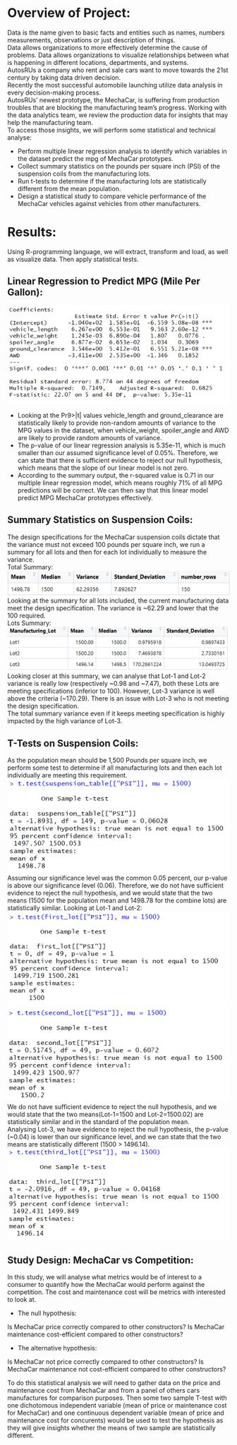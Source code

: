 # Overview of Project:

Data is the name given to basic facts and entities such as names, numbers measurements, observations or just description of things.<br>
Data allows organizations to more effectively determine the cause of problems. Data allows organizations to visualize relationships between what is happening in different locations, departments, and systems.<br>
AutosRUs a company who rent and sale cars want to move towards the 21st century by taking data driven decision.<br>
Recently the most successful automobile launching utilize data analysis in every decision-making process.<br>
AutosRUs’ newest prototype, the MechaCar, is suffering from production troubles that are blocking the manufacturing team’s progress. Working with the data analytics team, we review the production data for insights that may help the manufacturing team.
<br>
To  access those insights, we will perform some statistical and technical analyse:
- Perform multiple linear regression analysis to identify which variables in the dataset predict the mpg of MechaCar prototypes.
- Collect summary statistics on the pounds per square inch (PSI) of the suspension coils from the manufacturing lots.
- Run t-tests to determine if the manufacturing lots are statistically different from the mean population.
- Design a statistical study to compare vehicle performance of the MechaCar vehicles against vehicles from other manufacturers.

# Results:

Using R-programming language, we will extract, transform and load, as well as visualize data. Then apply statistical tests.

## Linear Regression to Predict MPG (Mile Per Gallon):

![](Resources/Linear_regression_summary.PNG)

- Looking at the Pr9>|t| values vehicle_length and ground_clearance are statistically likely to provide non-random amounts of variance to the MPG values in the dataset, when vehicle_weight, spoiler_angle and AWD are likely to provide random amounts of variance.
- The p-value of our linear regression analysis is 5.35e-11, which is much smaller than our assumed significance level of 0.05%. Therefore, we can state that there is sufficient evidence to reject our null hypothesis, which means that the slope of our linear model is not zero.
- According to the summary output, the r-squared value is 0.71 in our multiple linear regression model, which means roughly 71% of all MPG predictions will be correct. 
We can then say that this linear model predict MPG MechaCar prototypes effectively. 
  
## Summary Statistics on Suspension Coils:
The design specifications for the MechaCar suspension coils dictate that the variance must not exceed 100 pounds per square inch, we run a summary for all lots and then for each lot individually to measure the variance.
<br>
Total Summary:
<br>
![](Resources/total_summary.PNG)
<br>
Looking at the summary for all lots included, the current manufacturing data meet the design specification. The variance is ~62.29 and lower that the 100 required.
<br>
Lots Summary:
<br>
![](Resources/lot_summary.PNG)
<br>
Looking closer at this summary, we can analyse that Lot-1 and Lot-2 variance is really low (respectively ~0.98 and ~7.47), both these Lots are meeting specifications (inferior to 100). However, Lot-3 variance is well above the criteria (~170.29).
There is an issue with Lot-3 who is not meeting the design specification.<br>
The total summary variance even if it keeps meeting specification is highly impacted by the high variance of Lot-3.

## T-Tests on Suspension Coils:

As the population mean should be 1,500 Pounds per square inch, we perform some test to determine if all manufacturing lots and then each lot individually are meeting this requirement.
<br>
![](Resources/T_test_all_lots.PNG)
<br>
Assuming our significance level was the common 0.05 percent, our p-value is above our significance level (0.06). Therefore, we do not have sufficient evidence to reject the null hypothesis, and we would state that the two means (1500 for the population mean and 1498.78 for the combine lots) are statistically similar.
Looking at Lot-1 and Lot-2:
<br>
![](Resources/T_test_for_first_lot.PNG) ![](Resources/T_test_for_second_lot.PNG)
<br>
We do not have sufficient evidence to reject the null hypothesis, and we would state that the two means(Lot-1=1500 and Lot-2=1500.02) are statistically similar and in the standard of the population mean.
<br>
Analysing Lot-3, we have evidence to reject the null hypothesis, the p-value (~0.04) is lower than our significance level, and we can state that the two means are statistically different (1500 > 1496.14).
<br>
![](Resources/T_test_for_third_lot.PNG)


## Study Design: MechaCar vs Competition:

In this study, we will analyse what metrics would be of interest to a consumer to quantify how the MechaCar would perform against the competition.
The cost and maintenance cost will be metrics with interested to look at.
- The null hypothesis:

Is MechaCar price correctly compared to other constructors? 
Is MechaCar maintenance cost-efficient compared to other constructors? 
<br>
- The alternative hypothesis:

Is MechaCar not price correctly compared to other constructors? 
Is MechaCar maintenance not cost-efficient compared to other constructors? 
  
To do this statistical analysis we will need to gather data on the price and maintenance cost from MechaCar and from a panel of others cars manufactures for comparison purposes.
Then some two sample T-test with one dichotomous independent variable (mean of price or maintenance cost for MechaCar) and one continuous dependent variable (mean of price and maintenance cost for concurents) would be used to test the hypothesis as they will give insights whether the means of two sample are statistically different.


